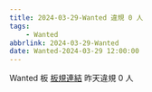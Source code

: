 ```yaml
---
title: 2024-03-29-Wanted 違規 0 人
tags:
    - Wanted
abbrlink: 2024-03-29-Wanted
date: Wanted-2024-03-29 12:00:00
---
```

Wanted 板 [板規連結](https://www.ptt.cc/bbs/Wanted/M.1608829773.A.D3B.html)
昨天違規 0 人
